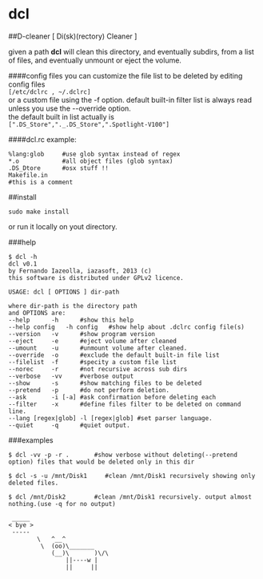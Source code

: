 dcl
===

##D-cleaner [ Di(sk)(rectory) Cleaner ]

given a path **dcl** will clean this directory, and eventually subdirs, from a list of files, and eventually unmount or eject the volume. 
 
####config files
you can customize the file list to be deleted by editing config files   
`[/etc/dclrc , ~/.dclrc]`  
or a custom file using the -f option. 
default built-in filter list is always read unless you use the --override option.  
the default built in list actually is  
`[".DS_Store","._.DS_Store",".Spotlight-V100"]`  

####dcl.rc example:
	
	%lang:glob     #use glob syntax instead of regex
	*.o            #all object files (glob syntax)
	.DS_Dtore      #osx stuff !!
	Makefile.in
	#this is a comment

##install

```
sudo make install
```

or run it locally on yout directory.

###help

```
$ dcl -h
dcl v0.1
by Fernando Iazeolla, iazasoft, 2013 (c)
this software is distributed under GPLv2 licence.

USAGE: dcl [ OPTIONS ] dir-path

where dir-path is the directory path
and OPTIONS are:
--help		-h		#show this help
--help config	-h config	#show help about .dclrc config file(s)
--version	-v		#show program version
--eject		-e		#eject volume after cleaned
--umount	-u		#unmount volume after cleaned.
--override	-o		#exclude the default built-in file list
--filelist	-f		#specity a custom file list
--norec		-r		#not recursive across sub dirs
--verbose	-vv		#verbose output
--show		-s		#show matching files to be deleted
--pretend	-p		#do not perform deletion.
--ask		-i [-a]	#ask confirmation before deleting each
--filter	-x		#define files filter to be deleted on command line. 
--lang [regex|glob] -l [regex|glob] #set parser language.
--quiet		-q		#quiet output.
```
###examples

```
$ dcl -vv -p -r .       #show verbose without deleting(--pretend option) files that would be deleted only in this dir  

$ dcl -s -u /mnt/Disk1     #clean /mnt/Disk1 recursively showing only deleted files.  

$ dcl /mnt/Disk2        #clean /mnt/Disk1 recursively. output almost nothing.(use -q for no output)
```

```
 _____
< bye >
 -----
        \   ^__^
         \  (oo)\_______
            (__)\       )\/\
                ||----w |
                ||     ||
```
